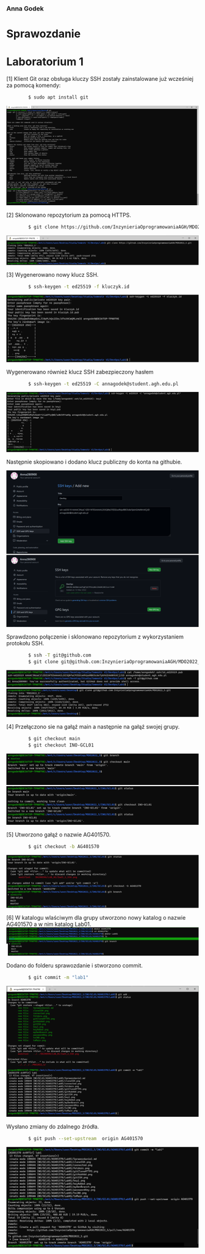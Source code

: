### Anna Godek
# Sprawozdanie 
# Laboratorium 1
[1] Klient Git oraz obsługa kluczy SSH zostały zainstalowane już wcześniej za pomocą komendy: 
```bash
		$ sudo apt install git
```

![gitSSH](gitSSH.png)

[2] Sklonowano repozytorium za pomocą HTTPS.
```bash
		$ git clone https://github.com/InzynieriaOprogramowaniaAGH/MDO2022_S.git
```

![gitCloneHTTPS](gitCloneHTTPS.png)

[3] Wygenerowano nowy klucz SSH.
```bash
		$ ssh-keygen -t ed25519 -f kluczyk.id
```

![key1](key1.png)

Wygenerowano również klucz SSH zabezpieczony hasłem
```bash
		$ ssh-keygen -t ed25519 -C annagodek@student.agh.edu.pl
```

![passwordKey](passwordKey.png)

Następnie skopiowano i dodano klucz publiczny do konta na githubie. 

![gitHubAdd](gitHubAdd.png)
![keyAdded](keyAdded.png)

Sprawdzono połączenie i sklonowano repozytorium z wykorzystaniem protokołu SSH.
```bash
		$ ssh -T git@github.com
		$ git clone git@github.com:InzynieriaOprogramowaniaAGH/MDO2022_S.git
```

![connected](connected.png)
![cloneSSH](cloneSSH.png)

[4] Przełączono sie na gałąź main a następnie na gałąź swojej grupy.
```bash
		$ git checkout main
		$ git checkout INO-GCL01
```

![toMain](toMain.png)   
![toINO](toINO.png)

[5] Utworzono gałąź o nazwie AG401570.
```bash
		$ git checkout -b AG401570
```

![myOwnBranch](myOwnBranch.png)

[6] W katalogu wlaściwym dla grupy utworzono nowy katalog o nazwie AG401570 a w nim katalog Lab01.
![folders](folders.png)

Dodano do folderu sprawozdanie i stworzono commit.
```bash
		$ git commit -m "lab1"
```

![gitAddiCommit](gitAddiCommit.png)

Wysłano zmiany do zdalnego źródła.
```bash
		$ git push --set-upstream  origin AG401570
```

![send](send.png)